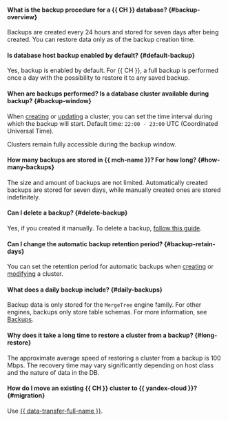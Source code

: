 #### What is the backup procedure for a {{ CH }} database? {#backup-overview}

Backups are created every 24 hours and stored for seven days after being created. You can restore data only as of the backup creation time.

#### Is database host backup enabled by default? {#default-backup}

Yes, backup is enabled by default. For {{ CH }}, a full backup is performed once a day with the possibility to restore it to any saved backup.

#### When are backups performed? Is a database cluster available during backup? {#backup-window}

When [creating](../../managed-clickhouse/operations/cluster-create.md) or [updating](../../managed-clickhouse/operations/update.md#change-additional-settings) a cluster, you can set the time interval during which the backup will start. Default time: `22:00 - 23:00` UTC (Coordinated Universal Time).

Clusters remain fully accessible during the backup window.

#### How many backups are stored in {{ mch-name }}? For how long? {#how-many-backups}

The size and amount of backups are not limited. Automatically created backups are stored for seven days, while manually created ones are stored indefinitely.

#### Can I delete a backup? {#delete-backup}

Yes, if you created it manually. To delete a backup, [follow this guide](../../managed-clickhouse/operations/cluster-backups.md#delete-backup).

#### Can I change the automatic backup retention period? {#backup-retain-days}

You can set the retention period for automatic backups when [creating](../../managed-clickhouse/operations/cluster-create.md) or [modifying](../../managed-clickhouse/operations/update.md#change-additional-settings) a cluster.

#### What does a daily backup include? {#daily-backups}

Backup data is only stored for the `MergeTree` engine family. For other engines, backups only store table schemas. For more information, see [Backups](../../managed-clickhouse/concepts/backup.md).

#### Why does it take a long time to restore a cluster from a backup? {#long-restore}

The approximate average speed of restoring a cluster from a backup is 100 Mbps. The recovery time may vary significantly depending on host class and the nature of data in the DB.

#### How do I move an existing {{ CH }} cluster to {{ yandex-cloud }}? {#migration}

Use [{{ data-transfer-full-name }}](../../data-transfer/quickstart.md).
